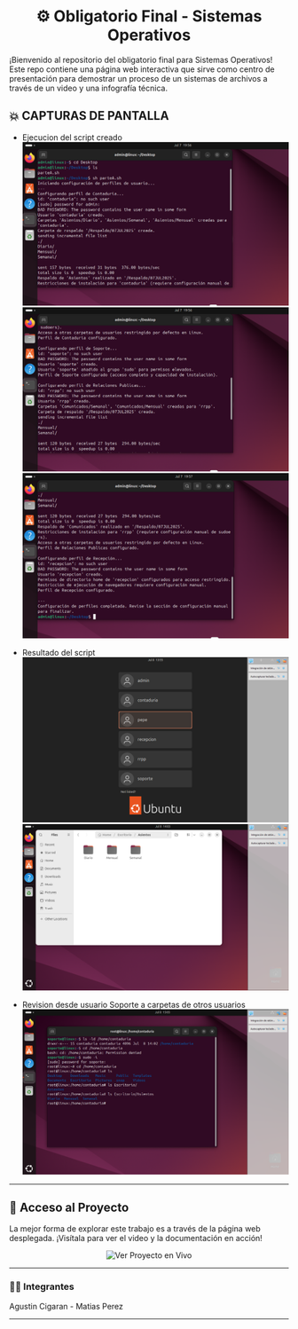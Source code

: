 <div align="center">
<h1> ⚙️ Obligatorio Final - Sistemas Operativos </h1>
</div>
¡Bienvenido al repositorio del obligatorio final para Sistemas Operativos! Este repo contiene una página web interactiva que sirve como centro de presentación para demostrar un proceso de un sistemas de archivos a través de un video y una infografía técnica.

<h2> 💥 CAPTURAS DE PANTALLA </h2>

- Ejecucion del script creado
  ![zcaptura 1](https://github.com/MatiXV23/Ob-SO--CIGARAN-PEREZ/blob/main/capturas/capt%201.png?raw=true)
  ![zcaptura 2](https://github.com/MatiXV23/Ob-SO--CIGARAN-PEREZ/blob/main/capturas/capt%202.png?raw=true)
  ![zcaptura 3](https://github.com/MatiXV23/Ob-SO--CIGARAN-PEREZ/blob/main/capturas/capt%203.png?raw=true)

- Resultado del script
  ![zcaptura 4](https://github.com/MatiXV23/Ob-SO--CIGARAN-PEREZ/blob/main/capturas/capt%204.png?raw=true)
  ![zcaptura 5](https://github.com/MatiXV23/Ob-SO--CIGARAN-PEREZ/blob/main/capturas/capt%205.png?raw=true)

- Revision desde usuario Soporte a carpetas de otros usuarios
  ![zcaptura 6](https://github.com/MatiXV23/Ob-SO--CIGARAN-PEREZ/blob/main/capturas/capt%206.png?raw=true)
___

<h2> 🚀 Acceso al Proyecto </h2>

La mejor forma de explorar este trabajo es a través de la página web desplegada. ¡Visítala para ver el video y la documentación en acción!

<div align="center">
<a href="https://matixv23.github.io/Ob-SO--CIGARAN-PEREZ/" style="text-decoration:none;">
<img src="https://img.shields.io/badge/Ver%20Proyecto%20en%20Vivo-25D366?style=for-the-badge&logo=google-chrome&logoColor=white" alt="Ver Proyecto en Vivo" />
</a>
</div>
<hr>

<h3>👨‍💻 Integrantes</h3>
Agustin Cigaran - Matias Perez

<hr>
